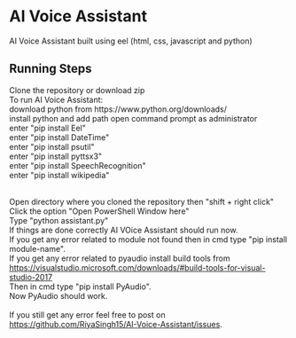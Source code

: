 # AI Voice Assistant
AI Voice Assistant built using eel (html, css, javascript and python)<br>
<h2>Running Steps</h2>
Clone the repository or download zip<br>
To run AI Voice Assistant:<br>
download python from https://www.python.org/downloads/<br>
install python and add path<bt>
open command prompt as administrator<br>
enter "pip install Eel"<br>
  enter "pip install DateTime"<br>
  enter "pip install psutil"<br>
  enter "pip install pyttsx3"<br>
  enter "pip install SpeechRecognition"<br>
  enter "pip install wikipedia"<br><br>
  
 Open directory where you cloned the repository then "shift + right click"<br>
 Click the option "Open PowerShell Window here"<br>
 Type "python assistant.py"<br>
 If things are done correctly AI VOice Assistant should run now.<br>
If you get any error related to module not found then in cmd type "pip install module-name".<br>
If you get any error related to pyaudio install build tools from https://visualstudio.microsoft.com/downloads/#build-tools-for-visual-studio-2017<br>
Then in cmd type "pip install PyAudio".<br>
Now PyAudio should work.<br><br>
If you still get any error feel free to post on https://github.com/RiyaSingh15/AI-Voice-Assistant/issues.
